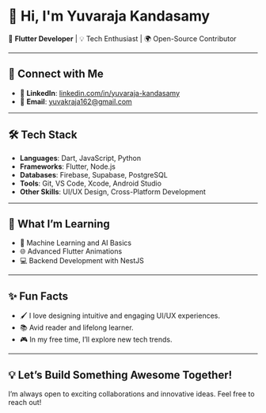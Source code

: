 # 👋 Hi, I'm Yuvaraja Kandasamy 

🌟 **Flutter Developer** | 💡 Tech Enthusiast | 🌍 Open-Source Contributor  

---

## 🔗 Connect with Me  
- 💼 **LinkedIn**: [linkedin.com/in/yuvaraja-kandasamy](https://www.linkedin.com/in/yuvaraja-kandasamy)  
- 📧 **Email**: [yuvakraja162@gmail.com](mailto:yuvakraja162@gmail.com)  

---

## 🛠️ Tech Stack  
- **Languages**: Dart, JavaScript, Python  
- **Frameworks**: Flutter, Node.js  
- **Databases**: Firebase, Supabase, PostgreSQL  
- **Tools**: Git, VS Code, Xcode, Android Studio  
- **Other Skills**: UI/UX Design, Cross-Platform Development  

---

## 🌱 What I’m Learning  
- 🤖 Machine Learning and AI Basics  
- 🌐 Advanced Flutter Animations  
- 💻 Backend Development with NestJS  

---

## ✨ Fun Facts  
- 🖌️ I love designing intuitive and engaging UI/UX experiences.  
- 📚 Avid reader and lifelong learner.  
- 🎮 In my free time, I’ll explore new tech trends.  

---

## 💡 Let’s Build Something Awesome Together!  
I’m always open to exciting collaborations and innovative ideas. Feel free to reach out!  
